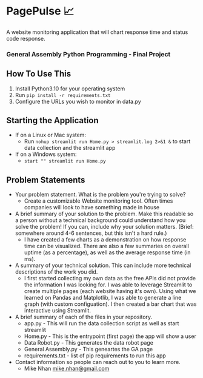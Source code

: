 # PagePulse 📈
A website monitoring application that will chart response time and status code response.
### General Assembly Python Programming - Final Project


## How To Use This
1. Install Python3.10 for your operating system
2. Run `pip install -r requirements.txt`
3. Configure the URLs you wish to monitor in data.py


## Starting the Application
* If on a Linux or Mac system:
    * Run `nohup streamlit run Home.py > streamlit.log 2>&1 &` to start data collection and the streamlit app
* If on a Windows system: 
    * `start "" streamlit run Home.py`


## Problem Statements
- Your problem statement. What is the problem you're trying to solve?
  - Create a customizable Website monitoring tool. Often times companies will look to have something made in house
- A brief summary of your solution to the problem. Make this readable so a person without a technical background could understand how you solve the problem! If you can, include why your solution matters. (Brief: somewhere around 4-6 sentences, but this isn't a hard rule.)
  - I have created a few charts as a demonstration on how response time can be visualized. There are also a few summaries on overall uptime (as a percentage), as well as the average response time (in ms). 
- A summary of your technical solution. This can include more technical descriptions of the work you did.
  - I first started collecting my own data as the free APIs did not provide the information I was looking for. I was able to leverage Streamlit to create multiple pages (each website having it's own). Using what we learned on Pandas and Matplotlib, I was able to generate a line graph (with custom configuation). I then created a bar chart that was interactive using Streamlit. 
- A brief summary of each of the files in your repository.
  - app.py - This will run the data collection script as well as start streamlit
  - Home.py - This is the entrypoint (first page) the app will show a user
  - Data Robot.py - This generates the data robot page
  - General Assembly.py - This geneartes the GA page
  - requirements.txt - list of pip requirements to run this app
- Contact information so people can reach out to you to learn more.
  - Mike Nhan mike.nhan@gmail.com
